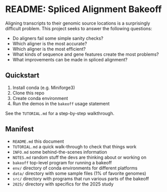 README: Spliced Alignment Bakeoff
=================================

Aligning transcripts to their genomic source locations is a surprisingly
difficult problem. This project seeks to answer the following questions:

- Do aligners fail some simple sanity checks?
- Which aligner is the most accurate?
- Which aligner is the most efficient?
- What kinds of sequence and gene features create the most problems?
- What improvements can be made in spliced alignment?

## Quickstart ##

1. Install conda (e.g. Miniforge3)
2. Clone this repo
3. Create conda environment
4. Run the demos in the `bakeoff` usage statement

See the `TUTORIAL.md` for a step-by-step walkthrough.

## Manifest ##

- `README.md` this document
- `TUTORIAL.md` a quick walk-through to check that things work
- `INFO.md` some behind-the-scenes information
- `NOTES.md` random stuff the devs are thinking about or working on
- `bakeoff` top-level program for running a bakeoff
- `env/` directory of conda environments for different platforms
- `data/` directory with some sample files (1% of favorite genomes)
- `src/` directory with programs that run various parts of the bakeoff
- `2025/` directory with specifics for the 2025 study
